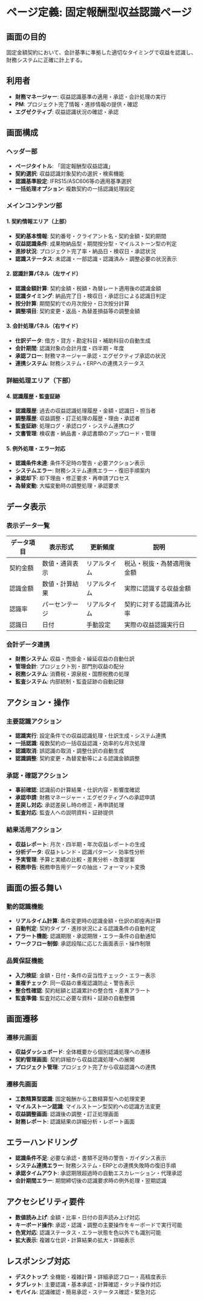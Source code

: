 # ページ定義: 固定報酬型収益認識ページ

## 画面の目的
固定金額契約において、会計基準に準拠した適切なタイミングで収益を認識し、財務システムに正確に計上する。

## 利用者
- **財務マネージャー**: 収益認識基準の適用・承認・会計処理の実行
- **PM**: プロジェクト完了情報・進捗情報の提供・確認
- **エグゼクティブ**: 収益認識状況の確認・承認

## 画面構成

### ヘッダー部
- **ページタイトル**: 「固定報酬型収益認識」
- **契約選択**: 収益認識対象契約の選択・検索機能
- **認識基準設定**: IFRS15/ASC606等の適用基準選択
- **一括処理オプション**: 複数契約の一括認識処理設定

### メインコンテンツ部

#### 1. 契約情報エリア（上部）
- **契約基本情報**: 契約番号・クライアント名・契約金額・契約期間
- **収益認識条件**: 成果物納品型・期間按分型・マイルストーン型の判定
- **進捗状況**: プロジェクト完了率・納品日・検収日・承認状況
- **認識ステータス**: 未認識・一部認識・認識済み・調整必要の状況表示

#### 2. 認識計算パネル（左サイド）
- **認識金額計算**: 契約金額・税額・為替レート適用後の認識金額
- **認識タイミング**: 納品完了日・検収日・承認日による認識日判定
- **按分計算**: 期間契約での月次按分・日次按分計算
- **調整項目**: 契約変更・返品・為替差損益等の調整金額

#### 3. 会計処理パネル（右サイド）
- **仕訳データ**: 借方・貸方・勘定科目・補助科目の自動生成
- **会計期間**: 認識対象の会計月度・四半期・年度
- **承認フロー**: 財務マネージャー承認・エグゼクティブ承認の状況
- **連携システム**: 財務システム・ERPへの連携ステータス

### 詳細処理エリア（下部）

#### 4. 認識履歴・監査証跡
- **認識履歴**: 過去の収益認識処理履歴・金額・認識日・担当者
- **調整履歴**: 収益調整・訂正処理の履歴・理由・承認者
- **監査証跡**: 処理ログ・承認ログ・システム連携ログ
- **文書管理**: 検収書・納品書・承認書類のアップロード・管理

#### 5. 例外処理・エラー対応
- **認識条件未達**: 条件不足時の警告・必要アクション表示
- **システムエラー**: 財務システム連携エラー・復旧手順案内
- **承認却下**: 却下理由・修正要求・再申請プロセス
- **為替変動**: 大幅変動時の調整処理・承認要求

## データ表示

### 表示データ一覧
| データ項目 | 表示形式 | 更新頻度 | 説明 |
|-----------|---------|---------|------|
| 契約金額 | 数値・通貨表示 | リアルタイム | 税込・税抜・為替適用後金額 |
| 認識金額 | 数値・計算結果 | リアルタイム | 実際に認識する収益金額 |
| 認識率 | パーセンテージ | リアルタイム | 契約に対する認識済み比率 |
| 認識日 | 日付 | 手動設定 | 実際の収益認識実行日 |

### 会計データ連携
- **財務システム**: 収益・売掛金・繰延収益の自動仕訳
- **管理会計**: プロジェクト別・部門別収益の配分
- **税務システム**: 消費税・源泉税・国際税務の処理
- **監査システム**: 内部統制・監査証跡の自動記録

## アクション・操作

### 主要認識アクション
- **認識実行**: 設定条件での収益認識処理・仕訳生成・システム連携
- **一括認識**: 複数契約の一括収益認識・効率的な月次処理
- **認識取消**: 誤認識の取消・調整仕訳の自動生成
- **認識調整**: 契約変更・為替変動等による認識金額調整

### 承認・確認アクション
- **事前確認**: 認識前の計算結果・仕訳内容・影響度確認
- **承認申請**: 財務マネージャー・エグゼクティブへの承認申請
- **差戻し対応**: 承認差戻し時の修正・再申請処理
- **監査対応**: 監査人への説明資料・証跡提供

### 結果活用アクション
- **収益レポート**: 月次・四半期・年次収益レポートの生成
- **分析データ**: 収益トレンド・認識パターン・効率性分析
- **予実管理**: 予算と実績の比較・差異分析・改善提案
- **税務申告**: 税務申告用データの抽出・フォーマット変換

## 画面の振る舞い

### 動的認識機能
- **リアルタイム計算**: 条件変更時の認識金額・仕訳の即座再計算
- **自動判定**: 契約タイプ・進捗状況による認識条件の自動判定
- **アラート機能**: 認識期限・承認期限・エラー条件の自動通知
- **ワークフロー制御**: 承認段階に応じた画面表示・操作制限

### 品質保証機能
- **入力検証**: 金額・日付・条件の妥当性チェック・エラー表示
- **重複チェック**: 同一収益の重複認識防止・警告表示
- **整合性確認**: 契約総額と認識累計の整合性・差異アラート
- **監査準備**: 監査対応に必要な資料・証跡の自動整備

## 画面遷移

### 遷移元画面
- **収益ダッシュボード**: 全体概要から個別認識処理への遷移
- **契約管理画面**: 契約詳細から収益認識処理への展開
- **プロジェクト管理**: プロジェクト完了から収益認識への連携

### 遷移先画面
- **工数精算型認識**: 固定報酬から工数精算型への処理変更
- **マイルストーン認識**: マイルストーン型契約への認識方法変更
- **収益調整画面**: 認識後の調整・訂正処理画面
- **財務レポート**: 認識結果の詳細分析・レポート画面

## エラーハンドリング
- **認識条件不足**: 必要な承認・書類不足時の警告・ガイダンス表示
- **システム連携エラー**: 財務システム・ERPとの連携失敗時の復旧手順
- **承認タイムアウト**: 承認期限超過時の自動エスカレーション・代理承認
- **会計期間エラー**: 期間締切後の認識要求時の例外処理・翌期認識

## アクセシビリティ要件
- **数値読み上げ**: 金額・比率・日付の音声読み上げ対応
- **キーボード操作**: 承認・認識・調整の主要操作をキーボードで実行可能
- **色覚対応**: 認識ステータス・エラー状態を色以外でも識別可能
- **拡大表示**: 複雑な仕訳・計算結果の拡大・詳細表示

## レスポンシブ対応
- **デスクトップ**: 全機能・複雑計算・詳細承認フロー・高精度表示
- **タブレット**: 主要認識・基本承認・計算確認・タッチ操作対応
- **モバイル**: 認識確認・簡易承認・ステータス確認・緊急対応